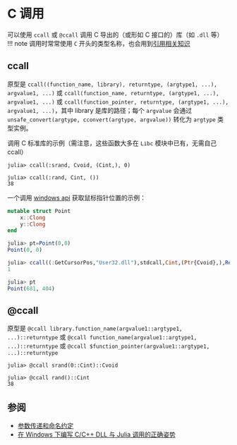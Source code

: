 # C 调用
可以使用 `ccall` 或 `@ccall` 调用 C 导出的（或形如 C 接口的）库（如 `.dll` 等）
!!! note
	调用时常常使用 `C` 开头的类型名称，也会用到[引用相关知识](ref.md)

## ccall
原型是 `ccall((function_name, library), returntype, (argtype1, ...), argvalue1, ...)` 或 `ccall(function_name, returntype, (argtype1, ...), argvalue1, ...)` 或 `ccall(function_pointer, returntype, (argtype1, ...), argvalue1, ...)`，其中 library 是库的路径；每个 `argvalue` 会通过 `unsafe_convert(argtype, cconvert(argtype, argvalue))` 转化为 `argtype` 类型实例。

调用 C 标准库的示例（需注意，这些函数大多在 `Libc` 模块中已有，无需自己 ccall）
```julia-repl
julia> ccall(:srand, Cvoid, (Cint,), 0)

julia> ccall(:rand, Cint, ())
38
```

一个调用 [windows api](https://docs.microsoft.com/en-us/windows/win32/api/winuser/nf-winuser-getcursorpos) 获取鼠标指针位置的示例：
```jl
mutable struct Point
	x::Clong
	y::Clong
end

julia> pt=Point(0,0)
Point(0, 0)

julia> ccall((:GetCursorPos,"User32.dll"),stdcall,Cint,(Ptr{Cvoid},),Ref(pt))
1

julia> pt
Point(681, 404)
```

## @ccall
原型是 `@ccall library.function_name(argvalue1::argtype1, ...)::returntype` 或 `@ccall function_name(argvalue1::argtype1, ...)::returntype` 或 `@ccall $function_pointer(argvalue1::argtype1, ...)::returntype`
```julia-repl
julia> @ccall srand(0::Cint)::Cvoid

julia> @ccall rand()::Cint
38
```

## 参阅
- [参数传递和命名约定](https://docs.microsoft.com/zh-cn/cpp/cpp/argument-passing-and-naming-conventions)
- [在 Windows 下编写 C/C++ DLL 与 Julia 调用的正确姿势](https://discourse.juliacn.com/t/topic/1657)

